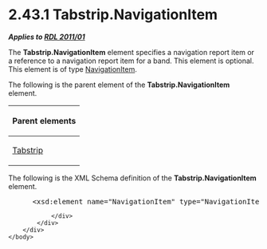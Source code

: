 <html dir="LTR" xmlns:mshelp="http://msdn.microsoft.com/mshelp" xmlns:ddue="http://ddue.schemas.microsoft.com/authoring/2003/5" xmlns:xlink="http://www.w3.org/1999/xlink" xmlns:tool="http://www.microsoft.com/tooltip">
    <head>
        <meta http-equiv="Content-Type" content="text/html; CHARSET=utf-8"></meta>
        <meta name="save" content="history"></meta>
        <title>2.43.1 Tabstrip.NavigationItem</title>
        <xml>
            <mshelp:toctitle title="2.43.1 Tabstrip.NavigationItem"></mshelp:toctitle>
            <mshelp:rltitle title="[MS-RDL]: Tabstrip.NavigationItem"></mshelp:rltitle>
            <mshelp:keyword index="A" term="e7ef372a-9118-449b-843a-e96340e9ad50"></mshelp:keyword>
            <mshelp:attr name="DCSext.ContentType" value="open specification"></mshelp:attr>
            <mshelp:attr name="AssetID" value="e7ef372a-9118-449b-843a-e96340e9ad50"></mshelp:attr>
            <mshelp:attr name="TopicType" value="kbRef"></mshelp:attr>
            <mshelp:attr name="DCSext.Title" value="[MS-RDL]: Tabstrip.NavigationItem" />
        </xml>
    </head>
    <body>
        <div id="header">
            <h1 class="heading">2.43.1 Tabstrip.NavigationItem</h1>
        </div>
        <div id="mainSection">
            <div id="mainBody">
                <div id="allHistory" class="saveHistory"></div>
                <div id="sectionSection0" class="section" name="collapseableSection">
                    

<p><b><i>Applies to </i></b><a href="bf2bab1a-b608-4bcc-b718-1cc1baa9579c.html"><b><i>RDL 2011/01</i></b></a></p>

<p>The <b>Tabstrip.NavigationItem</b> element specifies a
navigation report item or a reference to a navigation report item for a band.
This element is optional. This element is of type <a href="641d4b8e-25ed-425c-ad17-66ba777d2782.html">NavigationItem</a>.</p>

<p>The following is the parent element of the <b>Tabstrip.NavigationItem</b>
element.</p>

<table>
 <thead>
  <tr>
   <th>
   <p>Parent elements</p>
   </th>
  </tr>
 </thead>
 <tr>
  <td>
  <p><a href="7d46e0bb-d38a-4c70-966c-37302e7f3315.html">Tabstrip</a></p>
  </td>
 </tr>
</table>

<p>The following is the XML Schema definition of the <b>Tabstrip.NavigationItem</b>
element.</p>

<dl>
<dd>
<div><pre> &lt;xsd:element name=&quot;NavigationItem&quot; type=&quot;NavigationItemType&quot; minOccurs=&quot;0&quot; maxOccurs=&quot;1&quot;/&gt;
</pre></div>
</dd></dl>


                </div>
            </div>
        </div>
    </body>
</html>